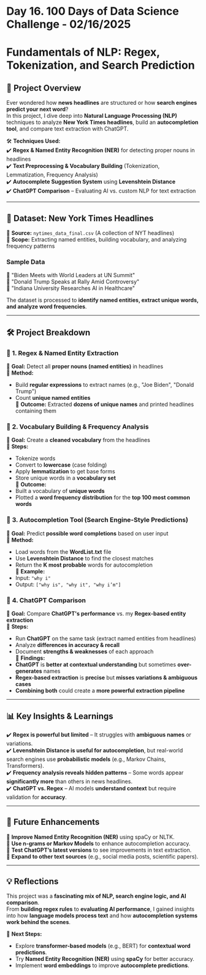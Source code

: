 # Day 16. 100 Days of Data Science Challenge - 02/16/2025

# Fundamentals of NLP: Regex, Tokenization, and Search Prediction

## 📝 Project Overview  
Ever wondered how **news headlines** are structured or how **search engines predict your next word**?  
In this project, I dive deep into **Natural Language Processing (NLP)** techniques to analyze **New York Times headlines**, build an **autocompletion tool**, and compare text extraction with ChatGPT.  

🛠 **Techniques Used:**  
✔️ **Regex & Named Entity Recognition (NER)** for detecting proper nouns in headlines  
✔️ **Text Preprocessing & Vocabulary Building** (Tokenization, Lemmatization, Frequency Analysis)  
✔️ **Autocomplete Suggestion System** using **Levenshtein Distance**  
✔️ **ChatGPT Comparison** – Evaluating AI vs. custom NLP for text extraction  

---

## 📰 Dataset: New York Times Headlines  
📌 **Source:** `nytimes_data_final.csv` (A collection of NYT headlines)  
📌 **Scope:** Extracting named entities, building vocabulary, and analyzing frequency patterns  

### **Sample Data**  
📰 "Biden Meets with World Leaders at UN Summit"  
📰 "Donald Trump Speaks at Rally Amid Controversy"  
📰 "Indiana University Researches AI in Healthcare"  

The dataset is processed to **identify named entities, extract unique words, and analyze word frequencies**.  

---

## 🛠 Project Breakdown  

### 🔹 **1. Regex & Named Entity Extraction**  
📌 **Goal:** Detect all **proper nouns (named entities)** in headlines  
📌 **Method:**  
   - Build **regular expressions** to extract names (e.g., "Joe Biden", "Donald Trump")  
   - Count **unique named entities**  
📌 **Outcome:** Extracted **dozens of unique names** and printed headlines containing them  

### 🔹 **2. Vocabulary Building & Frequency Analysis**  
📌 **Goal:** Create a **cleaned vocabulary** from the headlines  
📌 **Steps:**  
   - Tokenize words  
   - Convert to **lowercase** (case folding)  
   - Apply **lemmatization** to get base forms  
   - Store unique words in a **vocabulary set**  
📌 **Outcome:**  
   - Built a vocabulary of **unique words**  
   - Plotted a **word frequency distribution** for the **top 100 most common words**  

### 🔹 **3. Autocompletion Tool (Search Engine-Style Predictions)**  
📌 **Goal:** Predict **possible word completions** based on user input  
📌 **Method:**  
   - Load words from the **WordList.txt** file  
   - Use **Levenshtein Distance** to find the closest matches  
   - Return the **K most probable** words for autocompletion  
📌 **Example:**  
   - Input: `"why i"`  
   - Output: `["why is", "why it", "why i’m"]`  

### 🔹 **4. ChatGPT Comparison**  
📌 **Goal:** Compare **ChatGPT's performance** vs. my **Regex-based entity extraction**  
📌 **Steps:**  
   - Run **ChatGPT** on the same task (extract named entities from headlines)  
   - Analyze **differences in accuracy & recall**  
   - Document **strengths & weaknesses** of each approach  
📌 **Findings:**  
   - **ChatGPT** is **better at contextual understanding** but sometimes **over-generates** names  
   - **Regex-based extraction** is **precise** but **misses variations & ambiguous cases**  
   - **Combining both** could create a **more powerful extraction pipeline**  

---

## 📊 Key Insights & Learnings  

✔️ **Regex is powerful but limited** – It struggles with **ambiguous names** or variations.  
✔️ **Levenshtein Distance is useful for autocompletion**, but real-world search engines use **probabilistic models** (e.g., Markov Chains, Transformers).  
✔️ **Frequency analysis reveals hidden patterns** – Some words appear **significantly more** than others in news headlines.  
✔️ **ChatGPT vs. Regex** – AI models **understand context** but require validation for **accuracy**.  

---

## 📌 Future Enhancements  

🔹 **Improve Named Entity Recognition (NER)** using spaCy or NLTK.  
🔹 **Use n-grams or Markov Models** to enhance autocompletion accuracy.  
🔹 **Test ChatGPT’s latest versions** to see improvements in text extraction.  
🔹 **Expand to other text sources** (e.g., social media posts, scientific papers).  

---

## 💡 Reflections  

This project was a **fascinating mix of NLP, search engine logic, and AI comparison**.  
From **building regex rules** to **evaluating AI performance**, I gained insights into how **language models process text** and how **autocompletion systems work behind the scenes**.  

📰 **Next Steps:**  
- Explore **transformer-based models** (e.g., BERT) for **contextual word predictions**.  
- Try **Named Entity Recognition (NER)** using **spaCy** for better accuracy.  
- Implement **word embeddings** to improve **autocomplete predictions**.  
